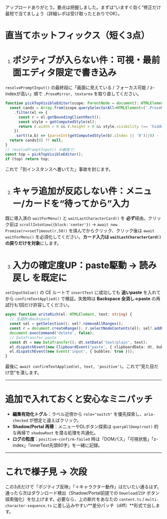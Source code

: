 アップロードありがとう。要点は把握しました。まずは“いますぐ効く”修正だけ最短で当てましょう（詳細レポは受け取ったとおりでOK）。

# 直当てホットフィックス（短く3点）

1. # ポジティブが入らない件：**可視・最前面エディタ限定**で書き込み

`resolvePromptInput()` の最終段に「画面に見えている / フォーカス可能 / z-indexが高い」順で `.ProseMirror, textarea` を取り直してください。

```ts
function pickTopVisibleEditor(scope: ParentNode = document): HTMLElement | null {
  const cands = Array.from(scope.querySelectorAll<HTMLElement>('.ProseMirror, textarea'))
    .filter(el => {
      const r = el.getBoundingClientRect();
      const style = getComputedStyle(el);
      return r.width > 0 && r.height > 0 && style.visibility !== 'hidden' && style.display !== 'none';
    })
    .sort((a,b) => (parseInt(getComputedStyle(b).zIndex || '0')||0) - (parseInt(getComputedStyle(a).zIndex || '0')||0));
  return cands[0] ?? null;
}
// resolvePromptInput() の最後で:
const top = pickTopVisibleEditor();
if (top) return top;
```

これで「別インスタンスへ書いてた」事故を封じます。

2. # キャラ追加が反応しない件：**メニュー/カードを“待ってから”入力**

既に導入済の `waitForMenu()` と `waitLastCharacterCard()` を **必ず**経由。クリック前は `scrollIntoView({block:'center'})` → `await new Promise(r=>setTimeout(r,50))` を挟んでからクリック、クリック後は `await waitForMenu()` を必須化してください。**カード入力は `waitLastCharacterCard()` の戻りだけを対象**にします。

3. # 入力の確定度UP：**paste駆動 → 読み戻し** を既定に

`setInputValue()` の CE ルートで `insertText` に成功しても **追いpaste** を入れてから `confirmTextApplied()` で検証。失敗時は **Backspace 全消し→paste** の再試行も1回だけ許容してください。

```ts
async function writeRich(el: HTMLElement, text: string) {
  // 全選択→Backspace
  const sel = getSelection(); sel?.removeAllRanges();
  const r = document.createRange(); r.selectNodeContents(el); sel?.addRange(r);
  document.execCommand('delete', false);
  // DataTransfer paste
  const dt = new DataTransfer(); dt.setData('text/plain', text);
  el.dispatchEvent(new ClipboardEvent('paste', { clipboardData: dt, bubbles: true }));
  el.dispatchEvent(new Event('input', { bubbles: true }));
}
```

最後に `await confirmTextApplied(el, text, 'positive')`。これで“見た目だけ空”を潰します。

---

# 追加で入れておくと安心なミニパッチ

* **編集有効化トグル**：ラベル近傍から `role="switch"` を優先探索し、`aria-checked` が想定と違えばクリック。
* **Shadow/Portal 再帰**：メニューやDLボタン探索は `queryAllDeep(root)` 的な再帰で `shadowRoot` を潜る処理を共通化。
* **ログの粒度**：`positive-confirm-failed` 時は「DOMパス」「可視状態」「z-index」「innerText先頭80字」を一緒に記録。

---

# これで様子見 → 次段

この3点だけで「ポジティブ反映」「＋キャラクター動作」はだいたい通るはず。通ったら次はダウンロード検出（Shadow/Portal前提での `Download`/`ZIP` ボタン探索強化）を仕上げます。必要なら、上の断片をあなたの `content.ts` / `multi-character-sequence.ts` に差し込みやすい\*\*差分パッチ（diff）\*\*形式で出します。
